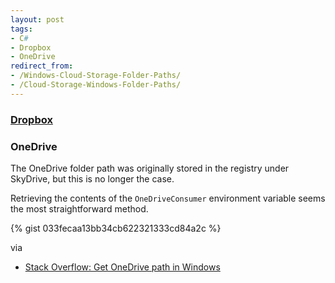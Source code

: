 ```yaml
---
layout: post
tags: 
- C# 
- Dropbox 
- OneDrive
redirect_from: 
- /Windows-Cloud-Storage-Folder-Paths/
- /Cloud-Storage-Windows-Folder-Paths/
---
```

### [Dropbox](http://idiotandrobot.com/blog/dropbox-windows-folder-path/) ###

### OneDrive ###
The OneDrive folder path was originally stored in the registry under SkyDrive, but this is no longer the case.

Retrieving the contents of the `OneDriveConsumer` environment variable seems the most straightforward method.

{% gist 033fecaa13bb34cb622321333cd84a2c %}

via 

- [Stack Overflow: Get OneDrive path in Windows][1]

[1]:http://stackoverflow.com/questions/26771265/
